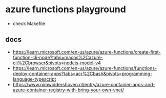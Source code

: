 # azure functions playground
- check Makefile

## docs
- https://learn.microsoft.com/en-us/azure/azure-functions/create-first-function-cli-node?tabs=macos%2Cazure-cli%2Cbrowser&pivots=nodejs-model-v4
- https://learn.microsoft.com/en-us/azure/azure-functions/functions-deploy-container-apps?tabs=acr%2Cbash&pivots=programming-language-typescript
- https://www.pimwiddershoven.nl/entry/azure-container-apps-and-azure-container-registry-with-bring-your-own-vnet/
